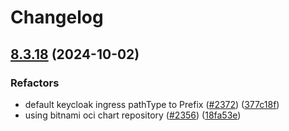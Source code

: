 # Changelog

## [8.3.18](https://github.com/camunda/camunda-platform-helm/compare/camunda-platform-8.3-v8.3.17...camunda-platform-8.3-8.3.18) (2024-10-02)


### Refactors

* default keycloak ingress pathType to Prefix ([#2372](https://github.com/camunda/camunda-platform-helm/issues/2372)) ([377c18f](https://github.com/camunda/camunda-platform-helm/commit/377c18fc9e0316c6ee0d43b89759c8ffdaa58540))
* using bitnami oci chart repository ([#2356](https://github.com/camunda/camunda-platform-helm/issues/2356)) ([18fa53e](https://github.com/camunda/camunda-platform-helm/commit/18fa53e914c4acca314014dada47b057c69cb2db))

